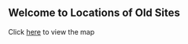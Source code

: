 ## Welcome to Locations of Old Sites



Click [here](allankavuma.github.io/SiteLocations/SitesLocations) to view the map
